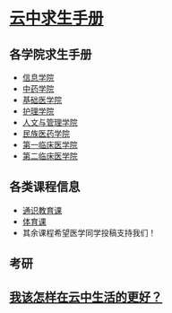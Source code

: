 <!-- docs/_sidebar.md -->
# [云中求生手册](README.md)
## 各学院求生手册
* [信息学院](faculty/College_Information/README.md)
* [中药学院](faculty/College_Information/README.md)
* [基础医学院](faculty/College_Information/README.md)
* [护理学院](faculty/College_Information/README.md)
* [人文与管理学院](faculty/College_Information/README.md)
* [民族医药学院](faculty/College_Information/README.md)
* [第一临床医学院](faculty/College_Information/README.md)
* [第二临床医学院](faculty/College_Information/README.md)
## 各类课程信息
* [通识教育课](faculty/College_Information/README.md)
* [体育课](faculty/College_Information/README.md)
* 其余课程希望医学同学投稿支持我们！
## 考研

##  [我该怎样在云中生活的更好？](faculty/College_Information/README.md)
